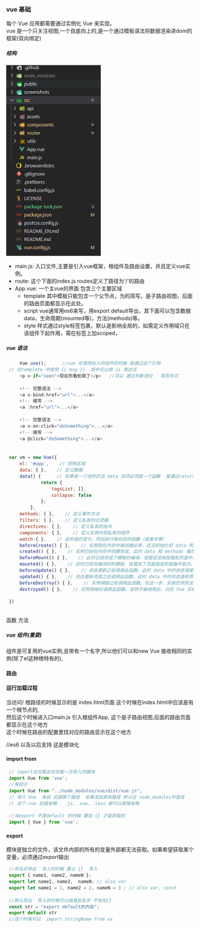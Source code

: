 

### vue 基础
   每个 Vue 应用都需要通过实例化 Vue 来实现。  
   vue 是一个只关注视图,一个自底向上的,是一个通过模板语法将数据渲染进dom的框架(双向绑定)
   
   ##### 结构
   ![image](image/vue项目结构.png)  
   * main.js: 入口文件,主要是引入vue框架，根组件及路由设置，并且定义vue实例。
   * route: 这个下面的index.js routes定义了路径为'/'的路由
   * App.vue: 一个主vue的界面 包含三个主要区域
        - template 
          其中模板只能包含一个父节点，<router-view/>为<router-view></router-view>的简写，是子路由视图，后面的路由页面都显示在此处。
        - script
          vue通常用es6来写，用export default导出，其下面可以包含数据data，生命周期(mounted等)，方法(methods)等。
        - style
          样式通过style标签<style></style>包裹，默认是影响全局的，如需定义作用域只在该组件下起作用，需在标签上加scoped，<style scoped></style>
   ##### vue 语法
   ```javascript
        Vue.use();      //vue 在使用别人的组件的时候 就通过这个引用
    // 在template 中使用 {{ msg }}  其中可以用 js 表达式 
        <p v-if="seen">现在你看到我了</p>   //可以 通过判断语句   简写形式 
        
        <!-- 完整语法 -->
        <a v-bind:href="url">...</a>
        <!-- 缩写 -->
        <a :href="url">...</a>
    
        <!-- 完整语法 -->
        <a v-on:click="doSomething">...</a>
        <!-- 缩写 -->
        <a @click="doSomething">...</a>


    var vm = new Vue({
        el: '#app',    // 控制区域
        data: { },    // 定义数据
        data() {      // 如果是一个组件的话 data 选项必须是一个函数  是通过return 和数据相关联的  
                return {
                    tagsList: [],
                    collapse: false
                };
            },   
        methods: { },    // 定义事件方法
        filters: { },    // 定义私有的过滤器
        directives: { },    // 定义私有的指令
        components: { },    // 定义实例内部私有的组件
        watch:{ },    // 监听值的变化，然后执行相对应的函数（或者步骤）
        beforeCreate() { },    // 实例刚在内存中被创建出来，还没初始化好 data 和 methods 属性之前调用此函数
        created() { },    // 实例已经在内存中创建完成，此时 data 和 methods 属性初始化完成，页面（HTML）加载完成之前（未开始编译模板）调用此函数。执行顺序：父组件 -> 子组件
        beforeMount() { },    // 此时已经完成了模板的编译，但是还没有挂载到页面中，在挂载开始之前调用此函数
        mounted() { },    // 此时已经将编译好的模板，挂载到了页面指定的容器中显示。页面（HTML）加载完成之后调用此函数。执行顺序：子组件 -> 父组件
        beforeUpdate() { },    // 状态更新之前调用此函数，此时 data 中的状态值是最新的，但是界面上显示的数据还是旧的，因为此时还没有开始重新渲染 DOM 节点
        updated() { },    // 状态更新完成之后调用此函数，此时 data 中的状态值和界面上显示的数据，都已经完成了更新，界面已经被重新渲染好了
        beforeDestroy() { },    // 实例销毁之前调用此函数。在这一步，实例仍然完全可用
        destroyed() { },    // 实例销毁后调用此函数。该钩子被调用后，对应 Vue 实例的所有指令都被解绑，所有的事件监听器被移除，所有的子实例也都被销毁

    })
    
```
   函数 方法 

   

   ##### vue 组件(重要)
   组件是可复用的vue实例,且带有一个名字,所以他们可以和new Vue 接收相同的实例(除了el这种根特有的),  
   
   
   
   #### 路由
   
   #### 运行加载过程
   当访问/ 根路径的时候显示的是 index.html页面 这个时候在index.html中应该是有一个根节点的,  
   然后这个时候进入口main.js 引入根组件App,<router-view/> 这个是子路由视图,后面的路由页面都显示在这个地方  
   这个时候在路由的配置里找对应的路由显示在这个地方  
   
//es6 以及以后支持   这是模块化
#### import from 
   ```js
    // import会加载且仅加载一次导入的模块
    import Vue from 'vue';
    //等同于 
    import Vue from "../node_modules/vue/dist/vue.js";
    // 导入 Vue  来自 后面那个路径  如果没加具体路径 默认在 node_modules中查找
    // 这个.vue 后缀省略   .js、.vue、.less 都可以直接省略
    
    //当export 不是default 的时候 要加 {} 才能获取到
    import { Vue } from 'vue';
   ```
#### export 
   模块是独立的文件，该文件内部的所有的变量外部都无法获取。如果希望获取某个变量，必须通过export输出
   ```js
    //命名式导出  导入的时候 要以 {}  导入
    export { name1, name2, nameN };
    export let name1, name2,  nameN; // also var
    export let name1 = 1, name2 = 2, nameN = 3 ; // also var, const
    
    //默认导出  导入的时候可以随意起名字 不用加{}
    const str = "export default的内容";
    export default str  
    //这个时候可以  import StringName from xx
   ```